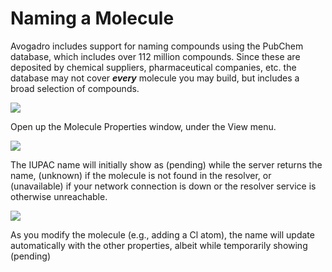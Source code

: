 # Naming a Molecule

Avogadro includes support for naming compounds using the PubChem database, which includes over 112 million compounds. Since these are deposited by chemical suppliers, pharmaceutical companies, etc. the database may not cover _**every**_ molecule you may build, but includes a broad selection of compounds.

![](../../_images/media\_1340251460215.png)

Open up the Molecule Properties window, under the View menu.

![](../../_images/media\_1340251491638.png)

The IUPAC name will initially show as (pending) while the server returns the name, (unknown) if the molecule is not found in the resolver, or (unavailable) if your network connection is down or the resolver service is otherwise unreachable.

![](../../_images/media\_1340251768869.png)

As you modify the molecule (e.g., adding a Cl atom), the name will update automatically with the other properties, albeit while temporarily showing (pending)
